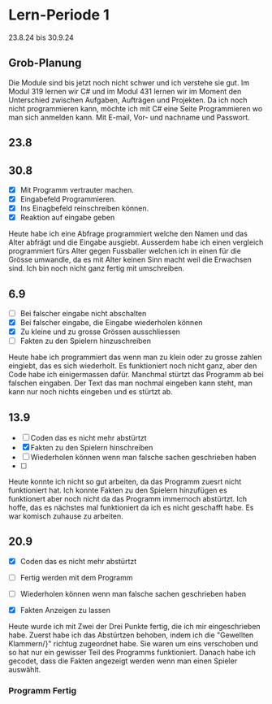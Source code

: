 # Lern-Periode 1

23.8.24 bis 30.9.24

## Grob-Planung
Die Module sind bis jetzt noch nicht schwer und ich verstehe sie gut. Im Modul 319 lernen wir C# und im Modul 431 lernen wir im Moment den Unterschied zwischen Aufgaben, Aufträgen und Projekten. Da ich noch nicht programmieren kann, möchte ich mit C# eine Seite Programmieren wo man sich anmelden kann. Mit E-mail, Vor- und nachname und Passwort.

## 23.8

## 30.8
- [x] Mit Programm vertrauter machen.
- [x] Eingabefeld Programmieren.
- [x] Ins Einagbefeld reinschreiben können.
- [x] Reaktion auf eingabe geben

Heute habe ich eine Abfrage programmiert welche den Namen und das Alter abfrägt und die Eingabe ausgiebt. Ausserdem habe ich einen vergleich programmiert fürs Alter gegen Fussballer welchen ich in einen für die Grösse umwandle, da es mit Alter keinen Sinn macht weil die Erwachsen sind. Ich bin noch nicht ganz fertig mit umschreiben.

## 6.9
- [ ] Bei falscher eingabe nicht abschalten 
- [x] Bei falscher eingabe, die Eingabe wiederholen können
- [x] Zu kleine und zu grosse Grössen ausschliessen
- [ ] Fakten zu den Spielern hinzuschreiben

Heute habe ich programmiert das wenn man zu klein oder zu grosse zahlen eingiebt, das es sich wiederholt. Es funktioniert noch nicht ganz, aber den Code habe ich einigermassen dafür. Manchmal stürtzt das Programm ab bei falschen eingaben. Der Text das man nochmal eingeben kann steht, man kann nur noch nichts eingeben und es stürtzt ab.

## 13.9
- [ ] Coden das es nicht mehr abstürtzt
- [x] Fakten zu den Spielern hinschreiben
- [ ] Wiederholen können wenn man falsche sachen geschrieben haben
- [ ]

Heute konnte ich nicht so gut arbeiten, da das Programm zuesrt nicht funktioniert hat. Ich konnte Fakten zu den Spielern hinzufügen es funktionert aber noch nicht da das Programm immernoch abstürtzt. Ich hoffe, das es nächstes mal funktioniert da ich es nicht geschafft habe. Es war komisch zuhause zu arbeiten.

## 20.9
- [x] Coden das es nicht mehr abstürtzt
- [ ] Fertig werden mit dem Programm
- [ ] Wiederholen können wenn man falsche sachen geschrieben haben
- [X] Fakten Anzeigen zu lassen


Heute wurde ich mit Zwei der Drei Punkte fertig, die ich mir eingeschrieben habe. Zuerst habe ich das Abstürtzen behoben, indem ich die "Gewellten Klammern/}" richtug zugeordnet habe. Sie waren um eins verschoben und so hat nur ein gewisser Teil des Programms funktioniert. Danach habe ich gecodet, dass die Fakten angezeigt werden wenn man einen Spieler auswählt.

### Programm Fertig 



